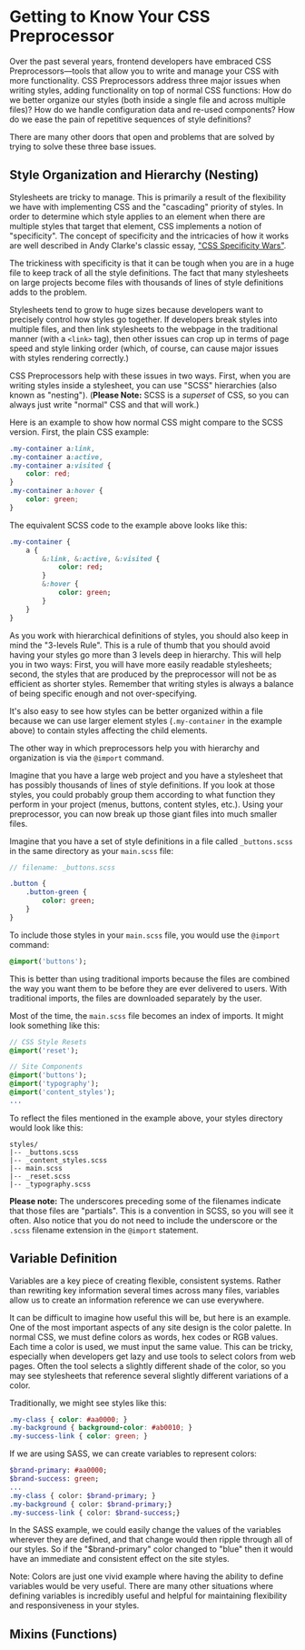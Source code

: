 # Getting to Know Your CSS Preprocessor
Over the past several years, frontend developers have embraced CSS Preprocessors&mdash;tools that allow you to write and manage your CSS with more functionality. CSS Preprocessors address three major issues when writing styles, adding functionality on top of normal CSS functions: How do we better organize our styles (both inside a single file and across multiple files)? How do we handle configuration data and re-used components? How do we ease the pain of repetitive sequences of style definitions?

There are many other doors that open and problems that are solved by trying to solve these three base issues. 

## Style Organization and Hierarchy (Nesting)
Stylesheets are tricky to manage. This is primarily a result of the flexibility we have with implementing CSS and the "cascading" priority of styles. In order to determine which style applies to an element when there are multiple styles that target that element, CSS implements a notion of "specificity". The concept of specificity and the intricacies of how it works are well described in Andy Clarke's classic essay, ["CSS Specificity Wars"](http://www.stuffandnonsense.co.uk/archives/css_specificity_wars.html). 

The trickiness with specificity is that it can be tough when you are in a huge file to keep track of all the style definitions. The fact that many stylesheets on large projects become files with thousands of lines of style definitions adds to the problem.

Stylesheets tend to grow to huge sizes because developers want to precisely control how styles go together. If developers break styles into multiple files, and then link stylesheets to the webpage in the traditional manner (with a `<link>` tag), then other issues can crop up in terms of page speed and style linking order (which, of course, can cause major issues with styles rendering correctly.)

CSS Preprocessors help with these issues in two ways. First, when you are writing styles inside a stylesheet, you can use "SCSS" hierarchies (also known as "nesting"). (**Please Note:** SCSS is a *superset* of CSS, so you can always just write "normal" CSS and that will work.)

Here is an example to show how normal CSS might compare to the SCSS version. First, the plain CSS example:

```css
.my-container a:link,
.my-container a:active,
.my-container a:visited {
    color: red;
}
.my-container a:hover {
    color: green;
}
```

The equivalent SCSS code to the example above looks like this:

```sass
.my-container {
    a {
        &:link, &:active, &:visited {
            color: red;
        }
        &:hover {
            color: green;
        }
    }
}
```

As you work with hierarchical definitions of styles, you should also keep in mind the "3-levels Rule". This is a rule of thumb that you should avoid having your styles go more than 3 levels deep in hierarchy. This will help you in two ways: First, you will have more easily readable stylesheets; second, the styles that are produced by the preprocessor will not be as efficient as shorter styles. Remember that writing styles is always a balance of being specific enough and not over-specifying. 

It's also easy to see how styles can be better organized within a file because we can use larger element styles (`.my-container` in the example above) to contain styles affecting the child elements.

The other way in which preprocessors help you with hierarchy and organization is via the `@import` command.

Imagine that you have a large web project and you have a stylesheet that has possibly thousands of lines of style definitions. If you look at those styles, you could probably group them according to what function they perform in your project (menus, buttons, content styles, etc.). Using your preprocessor, you can now break up those giant files into much smaller files.

Imagine that you have a set of style definitions in a file called `_buttons.scss` in the same directory as your `main.scss` file:

```sass
// filename: _buttons.scss

.button {
    .button-green {
        color: green;
    }
}
```

To include those styles in your `main.scss` file, you would use the `@import` command:

```sass
@import('buttons');
```

This is better than using traditional imports because the files are combined the way you want them to be before they are ever delivered to users. With traditional imports, the files are downloaded separately by the user.

Most of the time, the `main.scss` file becomes an index of imports. It might look something like this:

```sass
// CSS Style Resets
@import('reset');

// Site Components
@import('buttons');
@import('typography');
@import('content_styles');
...
```

To reflect the files mentioned in the example above, your styles directory would look like this:

```ssh
styles/
|-- _buttons.scss
|-- _content_styles.scss
|-- main.scss
|-- _reset.scss
|-- _typography.scss
```

**Please note:** The underscores preceding some of the filenames indicate that those files are "partials". This is a convention in SCSS, so you will see it often. Also notice that you do not need to include the underscore or the `.scss` filename extension in the `@import` statement.

## Variable Definition
Variables are a key piece of creating flexible, consistent systems. Rather than rewriting key information several times across many files, variables allow us to create an information reference we can use everywhere. 

It can be difficult to imagine how useful this will be, but here is an example. One of the most important aspects of any site design is the color palette. In normal CSS, we must define colors as words, hex codes or RGB values. Each time a color is used, we must input the same value. This can be tricky, especially when developers get lazy and use tools to select colors from web pages. Often the tool selects a slightly different shade of the color, so you may see stylesheets that reference several slightly different variations of a color. 

Traditionally, we might see styles like this:

```css
.my-class { color: #aa0000; }
.my-background { background-color: #ab0010; }
.my-success-link { color: green; }
```

If we are using SASS, we can create variables to represent colors:

```sass
$brand-primary: #aa0000;
$brand-success: green;
...
.my-class { color: $brand-primary; }
.my-background { color: $brand-primary;}
.my-success-link { color: $brand-success;}
```

In the SASS example, we could easily change the values of the variables wherever they are defined, and that change would then ripple through all of our styles. So if the "$brand-primary" color changed to "blue" then it would have an immediate and consistent effect on the site styles.

Note: Colors are just one vivid example where having the ability to define variables would be very useful. There are many other situations where defining variables is incredibly useful and helpful for maintaining flexibility and responsiveness in your styles.

## Mixins (Functions)